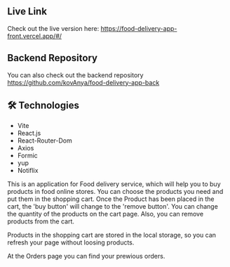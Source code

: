 ## Live Link

Check out the live version here: https://food-delivery-app-front.vercel.app/#/

## Backend Repository

You can also check out the backend repository https://github.com/kovAnya/food-delivery-app-back

## 🛠️ Technologies

- Vite
- React.js
- React-Router-Dom
- Axios
- Formic
- yup
- Notiflix

This is an application for Food delivery service, which will help you to buy products in food online stores. You can choose the products you need and put them in the shopping cart. Once the Product has been placed in the cart, the 'buy button' will change to the 'remove button'. You can change the quantity of the products on the cart page. Also, you can remove products from the cart.

Products in the shopping cart are stored in the local storage, so you can refresh your page without loosing products.

At the Orders page you can find your prewious orders.
